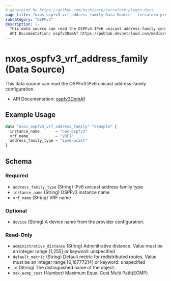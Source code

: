 ```yaml
---
# generated by https://github.com/hashicorp/terraform-plugin-docs
page_title: "nxos_ospfv3_vrf_address_family Data Source - terraform-provider-nxos"
subcategory: "OSPFv3"
description: |-
  This data source can read the OSPFv3 IPv6 unicast address-family configuration.
  API Documentation: ospfv3DomAf https://pubhub.devnetcloud.com/media/dme-docs-10-2-2/docs/Routing%20and%20Forwarding/ospfv3:DomAf/
---
```


# nxos_ospfv3_vrf_address_family (Data Source)

This data source can read the OSPFv3 IPv6 unicast address-family configuration.

- API Documentation: [ospfv3DomAf](https://pubhub.devnetcloud.com/media/dme-docs-10-2-2/docs/Routing%20and%20Forwarding/ospfv3:DomAf/)

## Example Usage

```terraform
data "nxos_ospfv3_vrf_address_family" "example" {
  instance_name       = "nac-ospfv3"
  vrf_name            = "VRF1"
  address_family_type = "ipv6-ucast"
}
```

<!-- schema generated by tfplugindocs -->
## Schema

### Required

- `address_family_type` (String) IPv6 unicast address family type
- `instance_name` (String) OSPFv3 instance name
- `vrf_name` (String) VRF name

### Optional

- `device` (String) A device name from the provider configuration.

### Read-Only

- `administrative_distance` (String) Adminitrative distance. Value must be an integer range [1,255] or keyword: unspecified
- `default_metric` (String) Default metric for redistributed routes. Value must be an integer range [0,16777214] or keyword: unspecified
- `id` (String) The distinguished name of the object.
- `max_ecmp_cost` (Number) Maximum Equal Cost Multi Path(ECMP)
